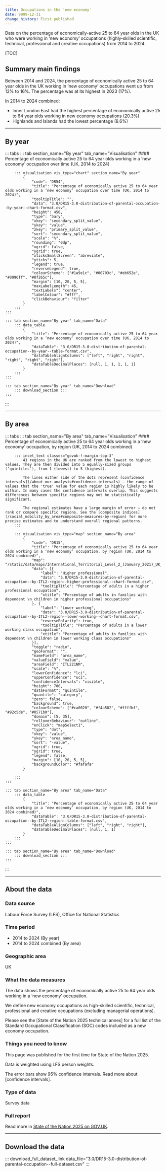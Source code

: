 ```yaml
---
title: Occupations in the 'new economy'
date: 9999-12-31
change_history: First published
---
```

Data on the percentage of economically-active 25 to 64 year olds in the UK who were working in ‘new economy’ occupations (highly-skilled scientific, technical, professional and creative occupations) from 2014 to 2024.


[TOC]

## Summary main findings
Between 2014 and 2024, the percentage of economically active 25 to 64 year olds in the UK working in ‘new economy’ occupations went up from 12% to 16%. The percentage was at its highest in 2023 (17%). 

In 2014 to 2024 combined:

* Inner London East had the highest percentage of economically active 25 to 64 year olds working in new economy occupations (20.3%)
* Highlands and Islands had the lowest percentage (8.6%)


---

## By year

::: tabs
    ::: tab section_name="By year" tab_name="Visualisation"
        #### Percentage of economically active 25 to 64 year olds working in a ‘new economy’ occupation over time (UK, 2014 to 2024)

        ::: visualisation vis_type="chart" section_name="By year"
            {
                "code": "DR54",
                "title": "Percentage of economically active 25 to 64 year olds working in a ‘new economy’ occupation over time (UK, 2014 to 2024)",
                "tooltipTitle": "",
                "data": "3.0/DR15-3.0-distribution-of-parental-occupation--by-year--chart-format.csv",
                "height": 450,
                "type": "bary",
                "xkey": "secondary_split_value",
                "ykey": "value",
                "zkey": "primary_split_value",
                "sort": "secondary_split_value",
                "scale": "%",
                "rounding": "0dp",
                "xgrid": false,
                "ygrid": true,
                "xticksSmallScreen": "abreviate",
                "yticks": 5,
                "legend": true,
                "reverseLegend": true,
                "colourScheme": ["#1a9e1c", "#00703c", "#eb652e", "#0096ff", "#0f265c"],
                "margin": [10, 20, 5, 5],
                "maxLabelLength": 45,
                "textLabels": "center",
                "labelColour": "#fff",
                "clickBehaviour": "filter"
            }
        :::
    :::

    ::: tab section_name="By year" tab_name="Data"
        ::: data_table
            {
                "title": "Percentage of economically active 25 to 64 year olds working in a ‘new economy’ occupation over time (UK, 2014 to 2024)",
                "dataTable": "3.0/DR15-3.0-distribution-of-parental-occupation--by-year--table-format.csv",
                "dataTableAlignColumns": ["left", "right", "right", "right", "right", "right"],
                "dataTableDecimalPlaces": [null, 1, 1, 1, 1, 1]
            }
        :::
    :::

    ::: tab section_name="By year" tab_name="Download"
        ::: download_section :::
    :::
:::

---

## By area

::: tabs
    ::: tab section_name="By area" tab_name="Visualisation"
        #### Percentage of economically active 25 to 64 year olds working in a ‘new economy’ occupation, by region (UK, 2014 to  2024 combined)

        ::: inset_text classes="govuk-!-margin-top-3"
            41 regions in the UK are ranked from the lowest to highest values. They are then divided into 5 equally-sized groups (‘quintiles’), from 1 (lowest) to 5 (highest).
            
            The lines either side of the dots represent [confidence intervals](/about-our-analysis#confidence-intervals) – the range of values that the 'true' value for each region is highly likely to be within. In many cases the confidence intervals overlap. This suggests differences between specific regions may not be statistically significant.
            
            The regional estimates have a large margin of error – do not rank or compare specific regions. See the [composite indices](/social_mobility_by_area#composite-measures-by-region) for more precise estimates and to understand overall regional patterns.
        :::

        ::: visualisation vis_type="map" section_name="By area"
            {
                "code": "DR15",
                "title": "Percentage of economically active 25 to 64 year olds working in a ‘new economy’ occupation, by region (UK, 2014 to  2024 combined)",
                "map": "/static/data/maps/International_Territorial_Level_2_(January_2021)_UK_BUC.json",
                "data": [{
                    "label": "Higher professional",
                    "data": "3.0/DR15-3.0-distribution-of-parental-occupation--by-ITL2-region--higher-professional--chart-format.csv",
                    "tooltipTitle": "Percentage of adults in a higher professional occupation",
                    "xtitle": "Percentage of adults in families with dependent \n children in higher professional occupations"
                }, {
                    "label": "Lower working",
                    "data": "3.0/DR15-3.0-distribution-of-parental-occupation--by-ITL2-region--lower-working--chart-format.csv",
                    "reversePolarity": true,
                    "tooltipTitle": "Percentage of adults in a lower working class occupation",
                    "xtitle": "Percentage of adults in families with dependent \n children in lower working class occupations"
                }],
                "toggle": "radio",
                "geoFormat": "",
                "nameField": "area_name",
                "valueField": "value",
                "areaField": "ITL221NM",
                "scale": "%",
                "lowerConfidence": "lci",
                "upperConfidence": "uci",
                "confidenceIntervals": "visible",
                "height": 700,
                "dataFormat": "quintile",
                "quantile": "category",
                "zero": false,
                "background": true,
                "colourScheme": ["#ca0020", "#f4a582", "#ffffbf", "#92c5de", "#0571b0"],
                "domain": [5, 35],
                "rolloverBehaviour": "outline",
                "onClick": "mapSelect1",
                "type": "dot",
                "xkey": "value",
                "ykey": "area_name",
                "sort": "-value",
                "xgrid": true,
                "ygrid": true,
                "legend": false,
                "margin": [10, 20, 5, 5],
                "backgroundColor": "#fafafa"
            }
                
        :::
    :::

    ::: tab section_name="By area" tab_name="Data"
        ::: data_table
            {
                "title": "Percentage of economically active 25 to 64 year olds working in a ‘new economy’ occupation, by region (UK, 2014 to  2024 combined)",
                "dataTable": "3.0/DR15-3.0-distribution-of-parental-occupation--by-ITL2-region--table-format.csv",
                "dataTableAlignColumns": ["left", "right", "right"],
                "dataTableDecimalPlaces": [null, 1, 1]
            }
        :::
    :::

    ::: tab section_name="By area" tab_name="Download"
        ::: download_section :::
    :::
:::

---

## About the data

### Data source
Labour Force Survey (LFS), Office for National Statistics

### Time period
* 2014 to 2024 (By year)
* 2014 to 2024 combined (By area)

### Geographic area
UK

### What the data measures
The data shows the percentage of economically active 25 to 64 year olds working in a ‘new economy’ occupation. 

We define new economy occupations as high-skilled scientific, technical, professional and creative occupations (excluding managerial operations). 

Please see the [State of the Nation 2025 technical annex] for a full list of the Standard Occupational Classification (SOC) codes included as a new economy occupation. 

### Things you need to know
This page was published for the first time for State of the Nation 2025. 

Data is weighted using LFS person weights.

The error bars show 95% confidence intervals. Read more about [confidence intervals].

### Type of data
Survey data

### Full report
Read more in [State of the Nation 2025 on GOV.UK]().

---

## Download the data

::: download_full_dataset_link data_file="3.0/DR15-3.0-distribution-of-parental-occupation--full-dataset.csv" :::
